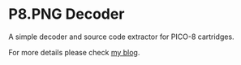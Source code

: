 # P8.PNG Decoder

A simple decoder and source code extractor for PICO-8 cartridges. 

For more details please check [my blog](https://robertovaccari.com/blog/2021_01_03_stegano_pico8/).


